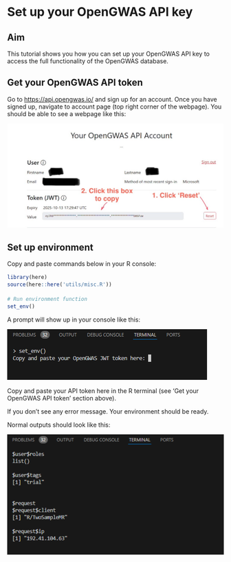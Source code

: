 Set up your OpenGWAS API key
================

## Aim

This tutorial shows you how you can set up your OpenGWAS API key to
access the full functionality of the OpenGWAS database.

## Get your OpenGWAS API token

Go to <https://api.opengwas.io/> and sign up for an account. Once you
have signed up, navigate to account page (top right corner of the
webpage). You should be able to see a webpage like this:

![Copy your token](api.png)

## Set up environment

Copy and paste commands below in your R console:

``` r
library(here)
source(here::here('utils/misc.R'))

# Run environment function
set_env()
```

A prompt will show up in your console like this:

![API prompt](API_prompt.png)

Copy and paste your API token here in the R terminal (see ‘Get your
OpenGWAS API token’ section above).

If you don’t see any error message. Your environment should be ready.

Normal outputs should look like this:

![success](API_success.png)
